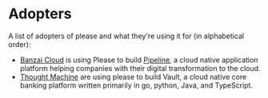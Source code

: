 # Adopters
A list of adopters of please and what they're using it for (in alphabetical order):

- [Banzai Cloud](https://banzaicloud.com/) is using Please to build [Pipeline](https://github.com/banzaicloud/pipeline), a cloud native application platform
  helping companies with their digital transformation to the cloud.
- [Thought Machine](https://thoughtmachine.net) are using please to build Vault, a cloud native core banking platform 
  written primarily in go, python, Java, and TypeScript. 
